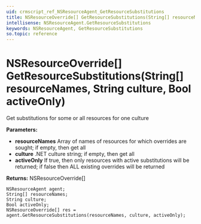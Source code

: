 ```yaml
---
uid: crmscript_ref_NSResourceAgent_GetResourceSubstitutions
title: NSResourceOverride[] GetResourceSubstitutions(String[] resourceNames, String culture, Bool activeOnly)
intellisense: NSResourceAgent.GetResourceSubstitutions
keywords: NSResourceAgent, GetResourceSubstitutions
so.topic: reference
---
```


# NSResourceOverride[] GetResourceSubstitutions(String[] resourceNames, String culture, Bool activeOnly)

Get substitutions for some or all resources for one culture

**Parameters:**
 - **resourceNames** Array of names of resources for which overrides are sought; if empty, then get all
 - **culture** .NET culture string; if empty, then get all
 - **activeOnly** If true, then only resources with active substitutions will be returned; if false then ALL existing overrides will be returned

**Returns:** NSResourceOverride[]

```crmscript
NSResourceAgent agent;
String[] resourceNames;
String culture;
Bool activeOnly;
NSResourceOverride[] res = agent.GetResourceSubstitutions(resourceNames, culture, activeOnly);
```

